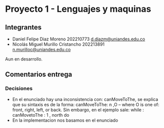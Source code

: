 # Proyecto 1 - Lenguajes y maquinas

## Integrantes
- Daniel Felipe Diaz Moreno  202210773  d.diazm@uniandes.edu.co
- Nicolás Miguel Murillo Cristancho  202213891 n.murilloc@uniandes.edu.co

Aun en desarrollo.

## Comentarios entrega




### Decisiones
- En el enunciado hay una inconsistencia con: canMoveToThe, se explica que su sintaxis es de la forma: canMoveToThe: n ,O – where O is one of: front, right, left, or back. Sin embargo, en el ejemplo sale: while : canMovetoThe : 1 , north do
- En la implementacion nos basamos en el enunciado
